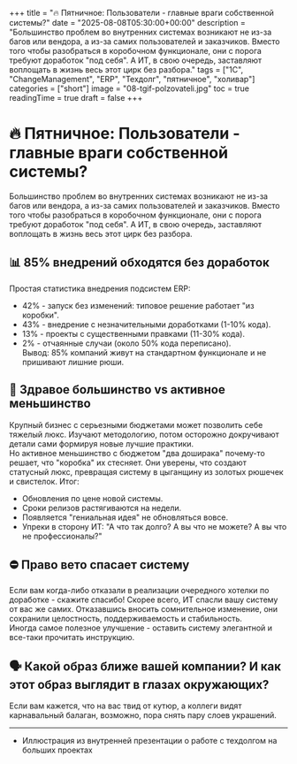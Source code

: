 +++
title = "🔥 Пятничное: Пользователи - главные враги собственной системы?"
date = "2025-08-08T05:30:00+00:00"
description = "Большинство проблем во внутренних системах возникают не из-за багов или вендора, а из-за самих пользователей и заказчиков. Вместо того чтобы разобраться в коробочном функционале, они с порога требуют доработок \"под себя\". А ИТ, в свою очередь, заставляют воплощать в жизнь весь этот цирк без разбора."
tags = ["1C", "ChangeManagement", "ERP", "Техдолг", "пятничное", "холивар"]
categories = ["short"]
image = "08-tgif-polzovateli.jpg"
toc = true
readingTime = true
draft = false
+++

# 🔥 Пятничное: Пользователи - главные враги собственной системы?  
  
Большинство проблем во внутренних системах возникают не из-за багов или вендора, а из-за самих пользователей и заказчиков. Вместо того чтобы разобраться в коробочном функционале, они с порога требуют доработок "под себя". А ИТ, в свою очередь, заставляют воплощать в жизнь весь этот цирк без разбора.  
  
## 📊 85% внедрений обходятся без доработок  
Простая статистика внедрения подсистем ERP:  
* 42% - запуск без изменений: типовое решение работает "из коробки".  
* 43% - внедрение с незначительными доработками (1-10% кода).  
* 13% - проекты с существенными правками (11-30% кода).  
* 2%  - отчаянные случаи (около 50% кода переписано).  
Вывод: 85% компаний живут на стандартном функционале и не пришивают лишние рюши.  
  
## 🏦 Здравое большинство vs активное меньшинство  
Крупный бизнес с серьезными бюджетами может позволить себе тяжелый люкс. Изучают методологию, потом осторожно докручивают детали сами формируя новые лучшие практики.  
Но активное меньшинство с бюджетом "два доширака" почему-то решает, что "коробка" их стесняет. Они уверены, что создают статусный люкс, превращая систему в цыганщину из золотых рюшечек и свистелок. Итог:  
* Обновления по цене новой системы.  
* Сроки релизов растягиваются на недели.  
* Появляется "гениальная идея" не обновляться вовсе.  
* Упреки в сторону ИТ: "А что так долго? А вы что не можете? А вы что не профессионалы?"  
  
## ⛔ Право вето спасает систему  
Если вам когда-либо отказали в реализации очередного хотелки по доработке - скажите спасибо! Скорее всего, ИТ спасли вашу систему от вас же самих. Отказавшись вносить сомнительное изменение, они сохранили целостность, поддерживаемость и стабильность.  
Иногда самое полезное улучшение - оставить систему элегантной и все-таки прочитать инструкцию.  
  
## 🗣 Какой образ ближе вашей компании? И как этот образ выглядит в глазах окружающих?  
Если вам кажется, что на вас твид от кутюр, а коллеги видят карнавальный балаган, возможно, пора снять пару слоев украшений.  
  
---  
  
* Иллюстрация из внутренней презентации о работе с техдолгом на больших проектах  
